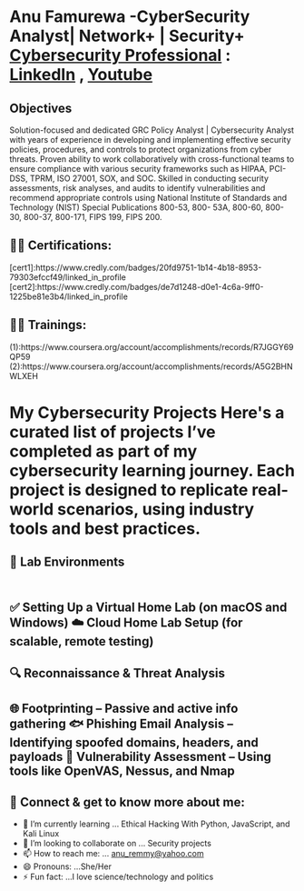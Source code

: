 <h1>Anu Famurewa -CyberSecurity Analyst| Network+ | Security+ 
<br/><a href="https://github.com/">Cybersecurity Professional</a> : <a href="https://www.linkedin.com/in/anu-famurewa/">LinkedIn</a> , <a href="https://www.youtube.com/@Cybertalkk/">Youtube</a>

## Objectives
Solution-focused and dedicated GRC Policy Analyst | Cybersecurity Analyst with years of experience in developing and implementing effective security policies, procedures, and controls to protect organizations from cyber threats. Proven ability to work collaboratively with cross-functional teams to ensure compliance with various security frameworks such as HIPAA, PCI-DSS, TPRM, ISO 27001, SOX, and SOC. Skilled in conducting security assessments, risk analyses, and audits to identify vulnerabilities and recommend appropriate controls using National Institute of Standards and Technology (NIST) Special Publications 800-53, 800- 53A, 800-60, 800-30, 800-37, 800-171, FIPS 199, FIPS 200.

<h2>👨‍💻 Certifications:</h2> 
[cert1]:https://www.credly.com/badges/20fd9751-1b14-4b18-8953-79303efccf49/linked_in_profile 
[cert2]:https://www.credly.com/badges/de7d1248-d0e1-4c6a-9ff0-1225be81e3b4/linked_in_profile 

<h2>👨‍💻 Trainings:</h2> 
(1):https://www.coursera.org/account/accomplishments/records/R7JGGY69QP59
(2):https://www.coursera.org/account/accomplishments/records/A5G2BHNWLXEH 


<h1>My Cybersecurity Projects
Here's a curated list of projects I’ve completed as part of my cybersecurity learning journey. 
Each project is designed to replicate real-world scenarios, using industry tools and best practices.

<h2>🧪 Lab Environments<h2/>
<br/>✅ Setting Up a Virtual Home Lab (on macOS and Windows)
☁️ Cloud Home Lab Setup (for scalable, remote testing)

<h2>🔍 Reconnaissance & Threat Analysis<h2/>
🌐 Footprinting – Passive and active info gathering
🐟 Phishing Email Analysis – Identifying spoofed domains, headers, and payloads
🧫 Vulnerability Assessment – Using tools like OpenVAS, Nessus, and Nmap



<h2> 🤳 Connect & get to know more about me:</h2>

- 🌱 I’m currently learning ...  Ethical Hacking With Python, JavaScript, and Kali Linux
- 👯 I’m looking to collaborate on ... Security projects
- 📫 How to reach me: ... anu_remmy@yahoo.com
- 😄 Pronouns: ...She/Her
- ⚡ Fun fact: ...I love science/technology and politics

